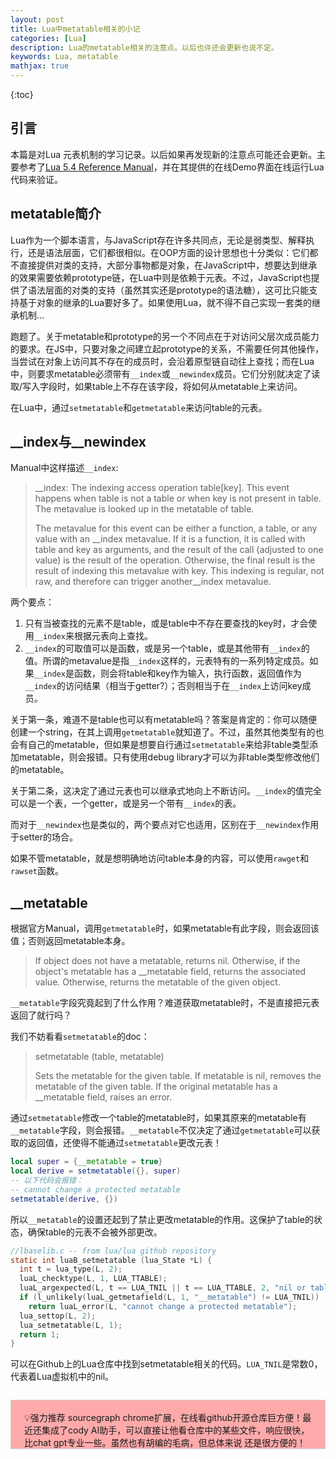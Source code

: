 ```yaml
---
layout: post
title: Lua中metatable相关的小记
categories: [Lua]
description: Lua的metatable相关的注意点。以后也许还会更新也说不定。
keywords: Lua, metatable
mathjax: true
---
```


{:toc}

## 引言

本篇是对Lua 元表机制的学习记录。以后如果再发现新的注意点可能还会更新。主要参考了[Lua 5.4 Reference Manual](http://www.lua.org/manual/5.4/manual.html)，并在其提供的在线Demo界面在线运行Lua代码来验证。

## metatable简介

Lua作为一个脚本语言，与JavaScript存在许多共同点，无论是弱类型、解释执行，还是语法层面，它们都很相似。在OOP方面的设计思想也十分类似：它们都不直接提供对类的支持，大部分事物都是对象，在JavaScript中，想要达到继承的效果需要依赖prototype链，在Lua中则是依赖于元表。不过，JavaScript也提供了语法层面的对类的支持（虽然其实还是prototype的语法糖），这可比只能支持基于对象的继承的Lua要好多了。如果使用Lua，就不得不自己实现一套类的继承机制...

跑题了。关于metatable和prototype的另一个不同点在于对访问父层次成员能力的要求。在JS中，只要对象之间建立起prototype的关系，不需要任何其他操作，当尝试在对象上访问其不存在的成员时，会沿着原型链自动往上查找；而在Lua中，则要求metatable必须带有`__index`或`__newindex`成员。它们分别就决定了读取/写入字段时，如果table上不存在该字段，将如何从metatable上来访问。

在Lua中，通过`setmetatable`和`getmetatable`来访问table的元表。

## __index与__newindex

Manual中这样描述`__index`:
> __index: The indexing access operation table[key]. This event happens when table is not a table or when key is not present in table. The metavalue is looked up in the metatable of table.
>
> The metavalue for this event can be either a function, a table, or any value with an __index metavalue. If it is a function, it is called with table and key as arguments, and the result of the call (adjusted to one value) is the result of the operation. Otherwise, the final result is the result of indexing this metavalue with key. This indexing is regular, not raw, and therefore can trigger another__index metavalue.

两个要点：

1. 只有当被查找的元素不是table，或是table中不存在要查找的key时，才会使用`__index`来根据元表向上查找。
2. `__index`的可取值可以是函数，或是另一个table，或是其他带有`__index`的值。所谓的metavalue是指`__index`这样的，元表特有的一系列特定成员。如果`__index`是函数，则会将table和key作为输入，执行函数，返回值作为`__index`的访问结果（相当于getter?）；否则相当于在`__index`上访问key成员。

关于第一条，难道不是table也可以有metatable吗？答案是肯定的：你可以随便创建一个string，在其上调用`getmetatable`就知道了。不过，虽然其他类型有的也会有自己的metatable，但如果是想要自行通过`setmetatable`来给非table类型添加metatable，则会报错。只有使用debug library才可以为非table类型修改他们的metatable。

关于第二条，这决定了通过元表也可以继承式地向上不断访问。`__index`的值完全可以是一个表，一个getter，或是另一个带有`__index`的表。

而对于`__newindex`也是类似的，两个要点对它也适用，区别在于`__newindex`作用于setter的场合。

如果不管metatable，就是想明确地访问table本身的内容，可以使用`rawget`和`rawset`函数。

## __metatable

根据官方Manual，调用`getmetatable`时，如果metatable有此字段，则会返回该值；否则返回metatable本身。

> If object does not have a metatable, returns nil. Otherwise, if the object's metatable has a __metatable field, returns the associated value. Otherwise, returns the metatable of the given object.

`__metatable`字段究竟起到了什么作用？难道获取metatable时，不是直接把元表返回了就行吗？

我们不妨看看`setmetatable`的doc：

> setmetatable (table, metatable)
>
> Sets the metatable for the given table. If metatable is nil, removes the metatable of the given table. If the original metatable has a __metatable field, raises an error.

通过`setmetatable`修改一个table的metatable时，如果其原来的metatable有`__metatable`字段，则会报错。`__metatable`不仅决定了通过`getmetatable`可以获取的返回值，还使得不能通过`setmetatable`更改元表！

```lua
local super = {__metatable = true}
local derive = setmetatable({}, super)
-- 以下代码会报错：
-- cannot change a protected metatable
setmetatable(derive, {})
```

所以`__metatable`的设置还起到了禁止更改metatable的作用。这保护了table的状态，确保table的元表不会被外部更改。

```c
//lbaselib.c -- from lua/lua github repository
static int luaB_setmetatable (lua_State *L) {
  int t = lua_type(L, 2);
  luaL_checktype(L, 1, LUA_TTABLE);
  luaL_argexpected(L, t == LUA_TNIL || t == LUA_TTABLE, 2, "nil or table");
  if (l_unlikely(luaL_getmetafield(L, 1, "__metatable") != LUA_TNIL))
    return luaL_error(L, "cannot change a protected metatable");
  lua_settop(L, 2);
  lua_setmetatable(L, 1);
  return 1;
}
```

可以在Github上的Lua仓库中找到setmetatable相关的代码。`LUA_TNIL`是常数0，代表着Lua虚拟机中的nil。
<div style="margin-top:2em;padding:0 1.5em;border:1px solid #d3d3d3;background-color:#FeAAAA">
<br />
💡强力推荐 sourcegraph chrome扩展，在线看github开源仓库巨方便！最近还集成了cody AI助手，可以直接让他看仓库中的某些文件，响应很快，比chat gpt专业一些。虽然也有胡编的毛病，但总体来说
还是很方便的！

<br />
</div>
